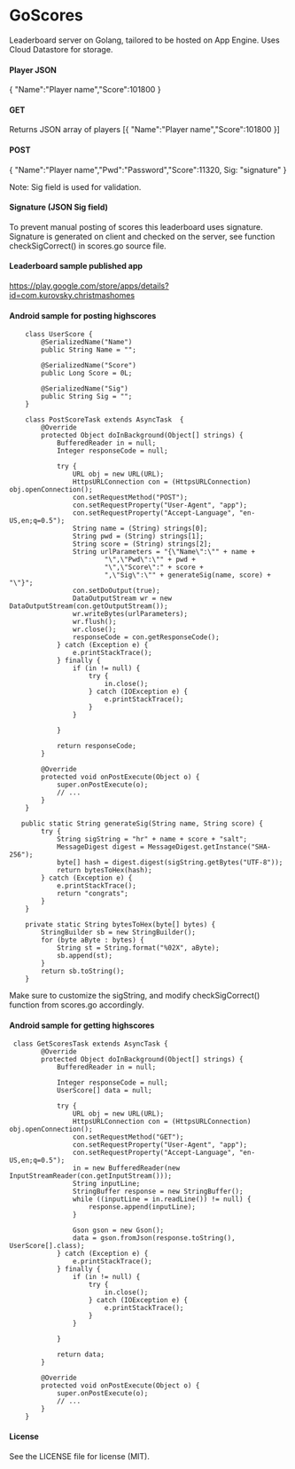 # GoScores
Leaderboard server on Golang, tailored to be hosted on App Engine. Uses Cloud Datastore for storage.


#### Player JSON
{ "Name":"Player name","Score":101800 }

#### GET 
Returns JSON array of players
[{ "Name":"Player name","Score":101800 }]

#### POST
{ "Name":"Player name","Pwd":"Password","Score":11320, Sig: "signature" }

Note: Sig field is used for validation. 

#### Signature (JSON Sig field)
To prevent manual posting of scores this leaderboard uses signature. Signature is generated on client and
checked on the server, see function checkSigCorrect() in scores.go source file.
 
#### Leaderboard sample published app
https://play.google.com/store/apps/details?id=com.kurovsky.christmashomes

#### Android sample for posting highscores
```
    class UserScore {
        @SerializedName("Name")
        public String Name = "";

        @SerializedName("Score")
        public Long Score = 0L;

        @SerializedName("Sig")
        public String Sig = "";
    }
    
    class PostScoreTask extends AsyncTask  {
        @Override
        protected Object doInBackground(Object[] strings) {
            BufferedReader in = null;
            Integer responseCode = null;

            try {
                URL obj = new URL(URL);
                HttpsURLConnection con = (HttpsURLConnection) obj.openConnection();
                con.setRequestMethod("POST");
                con.setRequestProperty("User-Agent", "app");
                con.setRequestProperty("Accept-Language", "en-US,en;q=0.5");
                String name = (String) strings[0];
                String pwd = (String) strings[1];
                String score = (String) strings[2];
                String urlParameters = "{\"Name\":\"" + name +
                        "\",\"Pwd\":\"" + pwd +
                        "\",\"Score\":" + score +
                        ",\"Sig\":\"" + generateSig(name, score) + "\"}";
                con.setDoOutput(true);
                DataOutputStream wr = new DataOutputStream(con.getOutputStream());
                wr.writeBytes(urlParameters);
                wr.flush();
                wr.close();
                responseCode = con.getResponseCode();
            } catch (Exception e) {
                e.printStackTrace();
            } finally {
                if (in != null) {
                    try {
                        in.close();
                    } catch (IOException e) {
                        e.printStackTrace();
                    }
                }

            }

            return responseCode;
        }

        @Override
        protected void onPostExecute(Object o) {
            super.onPostExecute(o);
            // ...
        }
    }

   public static String generateSig(String name, String score) {
        try {
            String sigString = "hr" + name + score + "salt";
            MessageDigest digest = MessageDigest.getInstance("SHA-256");
            byte[] hash = digest.digest(sigString.getBytes("UTF-8"));
            return bytesToHex(hash);
        } catch (Exception e) {
            e.printStackTrace();
            return "congrats";
        }
    }

    private static String bytesToHex(byte[] bytes) {
        StringBuilder sb = new StringBuilder();
        for (byte aByte : bytes) {
            String st = String.format("%02X", aByte);
            sb.append(st);
        }
        return sb.toString();
    }
```

Make sure to customize the sigString, and modify checkSigCorrect() function from scores.go accordingly. 


#### Android sample for getting highscores
```
 class GetScoresTask extends AsyncTask {
        @Override
        protected Object doInBackground(Object[] strings) {
            BufferedReader in = null;

            Integer responseCode = null;
            UserScore[] data = null;

            try {
                URL obj = new URL(URL);
                HttpsURLConnection con = (HttpsURLConnection) obj.openConnection();
                con.setRequestMethod("GET");
                con.setRequestProperty("User-Agent", "app");
                con.setRequestProperty("Accept-Language", "en-US,en;q=0.5");
                in = new BufferedReader(new InputStreamReader(con.getInputStream()));
                String inputLine;
                StringBuffer response = new StringBuffer();
                while ((inputLine = in.readLine()) != null) {
                    response.append(inputLine);
                }

                Gson gson = new Gson();
                data = gson.fromJson(response.toString(), UserScore[].class); 
            } catch (Exception e) {
                e.printStackTrace();
            } finally {
                if (in != null) {
                    try {
                        in.close();
                    } catch (IOException e) {
                        e.printStackTrace();
                    }
                }

            }

            return data;
        }

        @Override
        protected void onPostExecute(Object o) {
            super.onPostExecute(o);
            // ...
        }
    }
   ```
   
#### License
See the LICENSE file for license (MIT).
